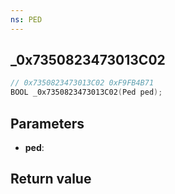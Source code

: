 ```yaml
---
ns: PED
---
```

## _0x7350823473013C02

```c
// 0x7350823473013C02 0xF9FB4B71
BOOL _0x7350823473013C02(Ped ped);
```


## Parameters
* **ped**: 

## Return value
